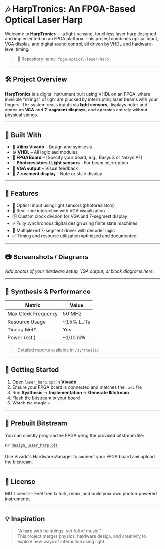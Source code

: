 # 🎶 HarpTronics: An FPGA-Based Optical Laser Harp

Welcome to **HarpTronics** — a light-sensing, touchless laser harp designed and implemented on an FPGA platform. This project combines optical input, VGA display, and digital sound control, all driven by VHDL and hardware-level timing.

> 📁 Repository name: `fpga-optical-laser-harp`

---

## 🛠️ Project Overview

**HarpTronics** is a digital instrument built using VHDL on an FPGA, where invisible "strings" of light are plucked by interrupting laser beams with your fingers. The system reads inputs via **light sensors**, displays notes and states on **VGA** and **7-segment displays**, and operates entirely without physical strings.

---

## 🔧 Built With

- 🧠 **Xilinx Vivado** – Design and synthesis
- ⚙️ **VHDL** – All logic and modules
- 🧪 **FPGA Board** – [Specify your board, e.g., Basys 3 or Nexys A7]
- 💡 **Photoresistors / Light sensors** – For beam interruption
- 🔲 **VGA output** – Visual feedback
- 🔢 **7-segment display** – Note or state display

---

## 🎯 Features

- 🔦 Optical input using light sensors (photoresistors)
- 🎼 Real-time interaction with VGA visualization
- 🕒 Custom clock division for VGA and 7-segment display
- ⚡ Fully synchronous digital design using finite state machines
- 🔢 Multiplexed 7-segment driver with decoder logic
- ✅ Timing and resource utilization optimized and documented

---

## 📷 Screenshots / Diagrams

*Add photos of your hardware setup, VGA output, or block diagrams here.*

---

## 🧪 Synthesis & Performance

| Metric               | Value     |
|----------------------|-----------|
| Max Clock Frequency  | 50 MHz    |
| Resource Usage       | ~15% LUTs |
| Timing Met?          | Yes       |
| Power (est.)         | ~100 mW   |

> Detailed reports available in `/synthesis/`

---

## 🚀 Getting Started

1. Open `laser_harp.xpr` in **Vivado**
2. Ensure your FPGA board is connected and matches the `.xdc` file
3. Run **Synthesis** → **Implementation** → **Generate Bitstream**
4. Flash the bitstream to your board
5. Watch the magic 🎶

---

## 🔌 Prebuilt Bitstream

You can directly program the FPGA using the provided bitstream file:

👉 [`design_laser_harp.bit`](bitstream/design_laser_harp.bit)

Use Vivado's Hardware Manager to connect your FPGA board and upload the bitstream.

---

## 📜 License

MIT License – Feel free to fork, remix, and build your own photon-powered instruments.

---

## 💡 Inspiration

> "A harp with no strings, yet full of music."  
> This project merges physics, hardware design, and creativity to explore new ways of interaction using light.